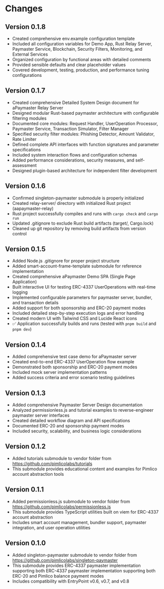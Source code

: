 # Changes

## Version 0.1.8

- Created comprehensive env.example configuration template
- Included all configuration variables for Demo App, Rust Relay Server, Paymaster Service, Blockchain, Security Filters, Monitoring, and External Services
- Organized configuration by functional areas with detailed comments
- Provided sensible defaults and clear placeholder values
- Covered development, testing, production, and performance tuning configurations

## Version 0.1.7

- Created comprehensive Detailed System Design document for aPaymaster Relay Server
- Designed modular Rust-based paymaster architecture with configurable filtering modules
- Documented core modules: Request Handler, UserOperation Processor, Paymaster Service, Transaction Simulator, Filter Manager
- Specified security filter modules: Phishing Detector, Amount Validator, Rate Limiter
- Defined complete API interfaces with function signatures and parameter specifications
- Included system interaction flows and configuration schemas
- Added performance considerations, security measures, and self-assessment
- Designed plugin-based architecture for independent filter development

## Version 0.1.6

- Confirmed singleton-paymaster submodule is properly initialized
- Created relay-server/ directory with initialized Rust project (aapaymaster-relay)
- Rust project successfully compiles and runs with `cargo check` and `cargo run`
- Updated .gitignore to exclude Rust build artifacts (target/, Cargo.lock)
- Cleaned up git repository by removing build artifacts from version control

## Version 0.1.5

- Added Node.js .gitignore for proper project structure
- Added smart-account-frame-template submodule for reference implementation
- Created comprehensive aPaymaster Demo SPA (Single Page Application)
- Built interactive UI for testing ERC-4337 UserOperations with real-time logging
- Implemented configurable parameters for paymaster server, bundler, and transaction details
- Added support for both sponsorship and ERC-20 payment modes
- Included detailed step-by-step execution logs and error handling
- Created modern UI with Tailwind CSS and Lucide React icons
- ✅ Application successfully builds and runs (tested with `pnpm build` and `pnpm dev`)

## Version 0.1.4

- Added comprehensive test case demo for aPaymaster server
- Created end-to-end ERC-4337 UserOperation flow example
- Demonstrated both sponsorship and ERC-20 payment modes
- Included mock server implementation patterns
- Added success criteria and error scenario testing guidelines

## Version 0.1.3

- Added comprehensive Paymaster Server Design documentation
- Analyzed permissionless.js and tutorial examples to reverse-engineer paymaster server interfaces
- Created detailed workflow diagram and API specifications
- Documented ERC-20 and sponsorship payment modes
- Included security, scalability, and business logic considerations

## Version 0.1.2

- Added tutorials submodule to vendor folder from https://github.com/pimlicolabs/tutorials
- This submodule provides educational content and examples for Pimlico account abstraction tools

## Version 0.1.1

- Added permissionless.js submodule to vendor folder from https://github.com/pimlicolabs/permissionless.js
- This submodule provides TypeScript utilities built on viem for ERC-4337 account abstraction
- Includes smart account management, bundler support, paymaster integration, and user operation utilities

## Version 0.1.0

- Added singleton-paymaster submodule to vendor folder from https://github.com/pimlicolabs/singleton-paymaster
- This submodule provides ERC-4337 paymaster implementation supporting both ERC-4337 paymaster implementation supporting both ERC-20 and Pimlico balance payment modes
- Includes compatibility with EntryPoint v0.6, v0.7, and v0.8

